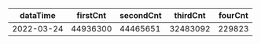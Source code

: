 |dataTime|firstCnt|secondCnt|thirdCnt|fourCnt|
|-|-|-|-|-|
|2022-03-24|44936300|44465651|32483092|229823|